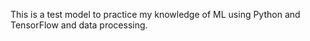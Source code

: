 This is a test model to practice my knowledge of ML using Python and TensorFlow and data processing.

